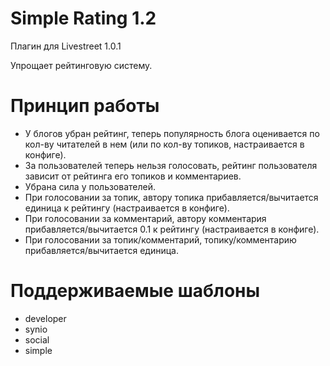 # Simple Rating 1.2

Плагин для Livestreet 1.0.1 

Упрощает рейтинговую систему.


# Принцип работы

* У блогов убран рейтинг, теперь популярность блога оценивается по кол-ву читателей в нем (или по кол-ву топиков, настраивается в конфиге). 
* За пользователей теперь нельзя голосовать, рейтинг пользователя зависит от рейтинга его топиков и комментариев. 
* Убрана сила у пользователей.
* При голосовании за топик, автору топика прибавляется/вычитается единица к рейтингу (настраивается в конфиге).
* При голосовании за комментарий, автору комментария прибавляется/вычитается 0.1 к рейтингу (настраивается в конфиге).
* При голосовании за топик/комментарий, топику/комментарию прибавляется/вычитается единица.


# Поддерживаемые шаблоны

* developer
* synio
* social
* simple
